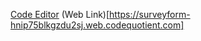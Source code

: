 [Code Editor](https://codequotient.com/project/getProject?project=surveyform&userId=5efd4e6d9e055d7987c7c13d)
(Web Link)[https://surveyform-hnip75blkgzdu2sj.web.codequotient.com]
